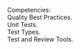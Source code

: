 Competencies: <br />
Quality Best Practices. <br />
Unit Tests. <br />
Test Types. <br />
Test and Review Tools.
